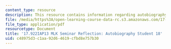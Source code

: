 ```yaml
---
content_type: resource
description: This resource contains information regarding autobiography student 18.
file: /media/https%3A/open-learning-course-data-rc.s3.amazonaws.com/17-922-dr-martin-luther-king-jr-iap-design-seminar-january-iap-2013/c48975d3c1aa92d64619cfbd8e757b30_MIT17_922IAP13_RefPapr3U.pdf
file_type: application/pdf
resourcetype: Document
title: '17.922IAP13 MLK Seminar Reflection: Autobiography Student 18'
uid: c48975d3-c1aa-92d6-4619-cfbd8e757b30
---
```

